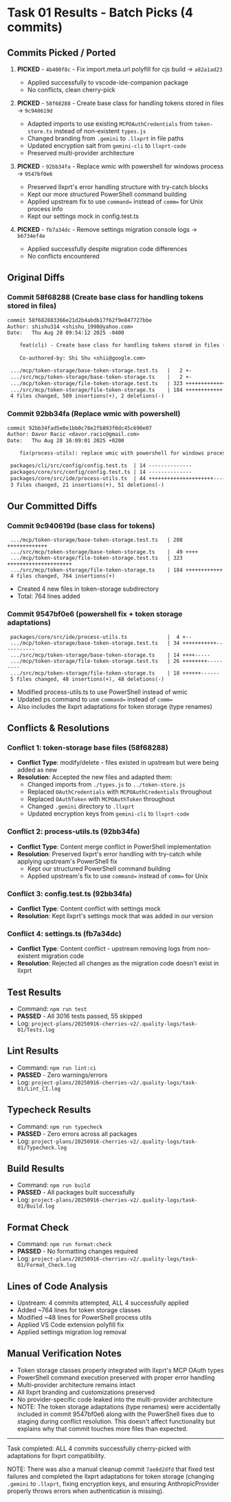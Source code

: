 # Task 01 Results - Batch Picks (4 commits)

## Commits Picked / Ported

1. **PICKED** - `4b400f8c` - Fix import.meta.url polyfill for cjs build → `a82a1ad23`
   - Applied successfully to vscode-ide-companion package
   - No conflicts, clean cherry-pick

2. **PICKED** - `58f68288` - Create base class for handling tokens stored in files → `9c940619d`
   - Adapted imports to use existing `MCPOAuthCredentials` from `token-store.ts` instead of non-existent `types.js`
   - Changed branding from `.gemini` to `.llxprt` in file paths
   - Updated encryption salt from `gemini-cli` to `llxprt-code`
   - Preserved multi-provider architecture

3. **PICKED** - `92bb34fa` - Replace wmic with powershell for windows process → `9547bf0e6`
   - Preserved llxprt's error handling structure with try-catch blocks
   - Kept our more structured PowerShell command building
   - Applied upstream fix to use `command=` instead of `comm=` for Unix process info
   - Kept our settings mock in config.test.ts

4. **PICKED** - `fb7a34dc` - Remove settings migration console logs → `b6734ef4e`
   - Applied successfully despite migration code differences
   - No conflicts encountered

## Original Diffs

### Commit 58f68288 (Create base class for handling tokens stored in files)
```diff
commit 58f682883366e21d2b4abdb17f62f9e847727bbe
Author: shishu314 <shishu_1998@yahoo.com>
Date:   Thu Aug 28 09:54:12 2025 -0400

    feat(cli) - Create base class for handling tokens stored in files (#7240)
    
    Co-authored-by: Shi Shu <shii@google.com>

 .../mcp/token-storage/base-token-storage.test.ts   |   2 +-
 .../src/mcp/token-storage/base-token-storage.ts    |   2 +-
 .../mcp/token-storage/file-token-storage.test.ts   | 323 +++++++++++++++++++++
 .../src/mcp/token-storage/file-token-storage.ts    | 184 ++++++++++++
 4 files changed, 509 insertions(+), 2 deletions(-)
```

### Commit 92bb34fa (Replace wmic with powershell)
```diff
commit 92bb34fad5e0e1bb0c78e2fb893f0dc45c690e07
Author: Davor Racic <davor.racic@gmail.com>
Date:   Thu Aug 28 16:09:01 2025 +0200

    fix(process-utils): replace wmic with powershell for windows process (#7087)

 packages/cli/src/config/config.test.ts  | 14 --------------
 packages/core/src/config/config.test.ts | 14 --------------
 packages/core/src/ide/process-utils.ts  | 44 +++++++++++++++++++++-----------------------
 3 files changed, 21 insertions(+), 51 deletions(-)
```

## Our Committed Diffs

### Commit 9c940619d (base class for tokens)
```
 .../mcp/token-storage/base-token-storage.test.ts   | 208 +++++++++++++
 .../src/mcp/token-storage/base-token-storage.ts    |  49 ++++
 .../mcp/token-storage/file-token-storage.test.ts   | 323 +++++++++++++++++++++
 .../src/mcp/token-storage/file-token-storage.ts    | 184 ++++++++++++
 4 files changed, 764 insertions(+)
```
- Created 4 new files in token-storage subdirectory
- Total: 764 lines added

### Commit 9547bf0e6 (powershell fix + token storage adaptations)
```
 packages/core/src/ide/process-utils.ts             |  4 +--
 .../mcp/token-storage/base-token-storage.test.ts   | 34 +++++++++++-----------
 .../src/mcp/token-storage/base-token-storage.ts    | 14 ++++-----
 .../mcp/token-storage/file-token-storage.test.ts   | 26 ++++++++---------
 .../src/mcp/token-storage/file-token-storage.ts    | 18 ++++++------
 5 files changed, 48 insertions(+), 48 deletions(-)
```
- Modified process-utils.ts to use PowerShell instead of wmic
- Updated ps command to use `command=` instead of `comm=`
- Also includes the llxprt adaptations for token storage (type renames)

## Conflicts & Resolutions

### Conflict 1: token-storage base files (58f68288)
- **Conflict Type**: modify/delete - files existed in upstream but were being added as new
- **Resolution**: Accepted the new files and adapted them:
  - Changed imports from `./types.js` to `../token-store.js`
  - Replaced `OAuthCredentials` with `MCPOAuthCredentials` throughout
  - Replaced `OAuthToken` with `MCPOAuthToken` throughout
  - Changed `.gemini` directory to `.llxprt`
  - Updated encryption keys from `gemini-cli` to `llxprt-code`

### Conflict 2: process-utils.ts (92bb34fa)
- **Conflict Type**: Content merge conflict in PowerShell implementation
- **Resolution**: Preserved llxprt's error handling with try-catch while applying upstream's PowerShell fix
  - Kept our structured PowerShell command building
  - Applied upstream's fix to use `command=` instead of `comm=` for Unix

### Conflict 3: config.test.ts (92bb34fa)
- **Conflict Type**: Content conflict with settings mock
- **Resolution**: Kept llxprt's settings mock that was added in our version

### Conflict 4: settings.ts (fb7a34dc)
- **Conflict Type**: Content conflict - upstream removing logs from non-existent migration code
- **Resolution**: Rejected all changes as the migration code doesn't exist in llxprt

## Test Results
- Command: `npm run test`
- **PASSED** - All 3016 tests passed, 55 skipped
- Log: `project-plans/20250916-cherries-v2/.quality-logs/task-01/Tests.log`

## Lint Results
- Command: `npm run lint:ci`
- **PASSED** - Zero warnings/errors
- Log: `project-plans/20250916-cherries-v2/.quality-logs/task-01/Lint_CI.log`

## Typecheck Results
- Command: `npm run typecheck`
- **PASSED** - Zero errors across all packages
- Log: `project-plans/20250916-cherries-v2/.quality-logs/task-01/Typecheck.log`

## Build Results
- Command: `npm run build`
- **PASSED** - All packages built successfully
- Log: `project-plans/20250916-cherries-v2/.quality-logs/task-01/Build.log`

## Format Check
- Command: `npm run format:check`
- **PASSED** - No formatting changes required
- Log: `project-plans/20250916-cherries-v2/.quality-logs/task-01/Format_Check.log`

## Lines of Code Analysis
- Upstream: 4 commits attempted, ALL 4 successfully applied
- Added ~764 lines for token storage classes
- Modified ~48 lines for PowerShell process utils
- Applied VS Code extension polyfill fix
- Applied settings migration log removal

## Manual Verification Notes
- Token storage classes properly integrated with llxprt's MCP OAuth types
- PowerShell command execution preserved with proper error handling
- Multi-provider architecture remains intact
- All llxprt branding and customizations preserved
- No provider-specific code leaked into the multi-provider architecture
- NOTE: The token storage adaptations (type renames) were accidentally included in commit 9547bf0e6 along with the PowerShell fixes due to staging during conflict resolution. This doesn't affect functionality but explains why that commit touches more files than expected.

---

Task completed: ALL 4 commits successfully cherry-picked with adaptations for llxprt compatibility.

NOTE: There was also a manual cleanup commit `7ae8d2dfd` that fixed test failures and completed the llxprt adaptations for token storage (changing `.gemini` to `.llxprt`, fixing encryption keys, and ensuring AnthropicProvider properly throws errors when authentication is missing).